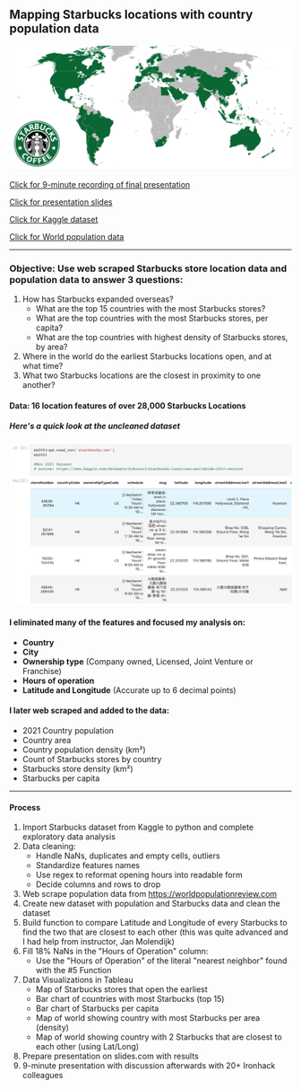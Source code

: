 ## Mapping Starbucks locations with country population data
![](https://github.com/hollyjanedalton/final_ironhack_project/blob/main/starbucks_map.png)

[Click for 9-minute recording of final presentation](https://ironhack.zoom.us/rec/play/z_KuzP88l79dzVBAtHaR-vPE4Xi4xUGUU-C3D948G81Z7jHR7GCBa8oip2yDNDrNwbnBrP9AWwVZ6sM9.WElypAcnuo2-6udI?startTime=1660305720000&_x_zm_rtaid=v-1r2qOaSt-VQG_GldUWIA.1660487182977.ee234b4949979eb90f4b2d2092f0085f&_x_zm_rhtaid=21)

[Click for presentation slides](https://slides.com/hollydalton/deck-5b0977/fullscreen)

[Click for Kaggle dataset](https://www.kaggle.com/datasets/kukuroo3/starbucks-locations-worldwide-2021-version)

[Click for World population data](https://worldpopulationreview.com/countries)

---

### Objective: Use web scraped Starbucks store location data and population data to answer 3 questions:

1. How has Starbucks expanded overseas?
      - What are the top 15 countries with the most Starbucks stores?
      - What are the top countries with the most Starbucks stores, per capita?
      - What are the top countries with highest density of Starbucks stores, by area?
2. Where in the world do the earliest Starbucks locations open, and at what time?
3. What two Starbucks locations are the closest in proximity to one another?

#### Data: 16 location features of over 28,000 Starbucks Locations
##### Here's a quick look at the uncleaned dataset 
<img src="./small_data_photo.png">

#### I eliminated many of the features and focused my analysis on: 
- **Country** 
- **City**
- **Ownership type** (Company owned, Licensed, Joint Venture or Franchise)
- **Hours of operation** 
- **Latitude and Longitude** (Accurate up to 6 decimal points) 

#### I later web scraped and added to the data:
- 2021 Country population
- Country area
- Country population density (km²)
- Count of Starbucks stores by country
- Starbucks store density (km²)
- Starbucks per capita
---
#### Process
1. Import Starbucks dataset from Kaggle to python and complete exploratory data analysis
2. Data cleaning: 
      - Handle NaNs, duplicates and empty cells, outliers
      - Standardize features names
      - Use regex to reformat opening hours into readable form 
      - Decide columns and rows to drop
3. Web scrape population data from https://worldpopulationreview.com
4. Create new dataset with population and Starbucks data and clean the dataset
5. Build function to compare Latitude and Longitude of every Starbucks to find the two that are closest to each other (this was quite advanced and I had help from instructor, Jan Molendijk) 
6. Fill 18% NaNs in the "Hours of Operation" column: 
    - Use the "Hours of Operation" of the  literal "nearest neighbor" found with the #5 Function
7. Data Visualizations in Tableau
     - Map of Starbucks stores that open the earliest
     - Bar chart of countries with most Starbucks (top 15)
     - Bar chart of Starbucks per capita
     - Map of world showing country with most Starbucks per area (density)
     - Map of world showing country with 2 Starbucks that are closest to each other (using Lat/Long)
8. Prepare presentation on slides.com with results 
9. 9-minute presentation with discussion afterwards with 20+ Ironhack colleagues 
